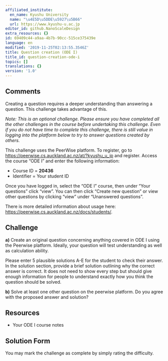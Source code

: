 ```yaml
---
affiliated_institute:
  en_name: Kyushu University
  name: "\u4E5D\u5DDE\u5927\u5B66"
  url: https://www.kyushu-u.ac.jp
editor_id: github.NanoScaleDesign
extra_resources: {}
id: 69409c44-a9aa-4b7b-90cc-515ce375439e
language: en
modified: '2019-11-25T02:13:55.3546Z'
title: Question creation (ODE I)
title_id: question-creation-ode-i
topics: []
translations: {}
version: '1.0'
---
```


## Comments
Creating a question requires a deeper understanding than answering a question. This challenge takes advantage of this.

*Note: This is an optional challenge. Please ensure you have completed all the other challenges in the course before undertaking this challenge. Even if you do not have time to complete this challenge, there is still value in logging into the platform below to try to answer questions created by others.*

This challenge uses the PeerWise platform. To register, go to https://peerwise.cs.auckland.ac.nz/at/?kyushu_u_jp and register. Access the course “ODE I” and enter the following information:

- Course ID = **20436**
- Identifier = Your student ID

Once you have logged in, select the “ODE I” course, then under “Your questions” click “view”. You can then click “Create new question” or view other questions by clicking “view” under “Unanswered questions”.

There is more detailed information about usage here: https://peerwise.cs.auckland.ac.nz/docs/students/.


## Challenge

**a)** Create an original question concerning anything covered in ODE I using the Peerwise platform. Ideally, your question will test understanding as well as calculation ability.

Please enter 5 plausible solutions A-E for the student to check their answer. In the solution section, provide a brief solution outlining why the correct answer is correct. It does not need to show every step but should give enough information for people to understand exactly how you think the question should be solved.

**b)** Solve at least one other question on the peerwise platform. Do you agree with the proposed answer and solution?

## Resources

- Your ODE I course notes

## Solution Form
You may mark the challenge as complete by simply rating the difficulty.
